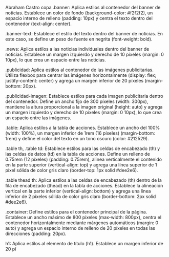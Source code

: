 Abraham Castro copa
.banner: Aplica estilos al contenedor del banner de noticias. Establece un color de fondo (background-color: #f2f2f2), un espacio interno de relleno (padding: 10px) y centra el texto dentro del contenedor (text-align: center).

.banner-text: Establece el estilo del texto dentro del banner de noticias. En este caso, se define un peso de fuente en negrita (font-weight: bold).

.news: Aplica estilos a las noticias individuales dentro del banner de noticias. Establece un margen izquierdo y derecho de 10 píxeles (margin: 0 10px), lo que crea un espacio entre las noticias.

.publicidad: Aplica estilos al contenedor de las imágenes publicitarias. Utiliza flexbox para centrar las imágenes horizontalmente (display: flex; justify-content: center) y agrega un margen inferior de 20 píxeles (margin-bottom: 20px).

.publicidad-imagen: Establece estilos para cada imagen publicitaria dentro del contenedor. Define un ancho fijo de 300 píxeles (width: 300px), mantiene la altura proporcional a la imagen original (height: auto) y agrega un margen izquierdo y derecho de 10 píxeles (margin: 0 10px), lo que crea un espacio entre las imágenes.

.table: Aplica estilos a la tabla de acciones. Establece un ancho del 100% (width: 100%), un margen inferior de 1rem (16 píxeles) (margin-bottom: 1rem) y define el color del texto en un tono oscuro (color: #212529).

.table th, .table td: Establece estilos para las celdas de encabezado (th) y las celdas de datos (td) en la tabla de acciones. Define un relleno de 0.75rem (12 píxeles) (padding: 0.75rem), alinea verticalmente el contenido en la parte superior (vertical-align: top) y agrega una línea superior de 1 píxel sólida de color gris claro (border-top: 1px solid #dee2e6).

.table thead th: Aplica estilos a las celdas de encabezado (th) dentro de la fila de encabezado (thead) en la tabla de acciones. Establece la alineación vertical en la parte inferior (vertical-align: bottom) y agrega una línea inferior de 2 píxeles sólida de color gris claro (border-bottom: 2px solid #dee2e6).

.container: Define estilos para el contenedor principal de la página. Establece un ancho máximo de 800 píxeles (max-width: 800px), centra el contenedor horizontalmente mediante márgenes automáticos (margin: 0 auto) y agrega un espacio interno de relleno de 20 píxeles en todas las direcciones (padding: 20px).

h1: Aplica estilos al elemento de título (h1). Establece un margen inferior de 20 pí